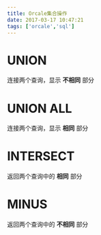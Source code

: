 ```yaml
---
title: Orcale集合操作
date: 2017-03-17 10:47:21
tags: ['orcale','sql']
---
```


# UNION
连接两个查询，显示 **不相同** 部分

# UNION ALL
连接两个查询，显示 **相同** 部分

# INTERSECT
返回两个查询中的 **相同** 部分

# MINUS
返回两个查询中的 **不相同** 部分
